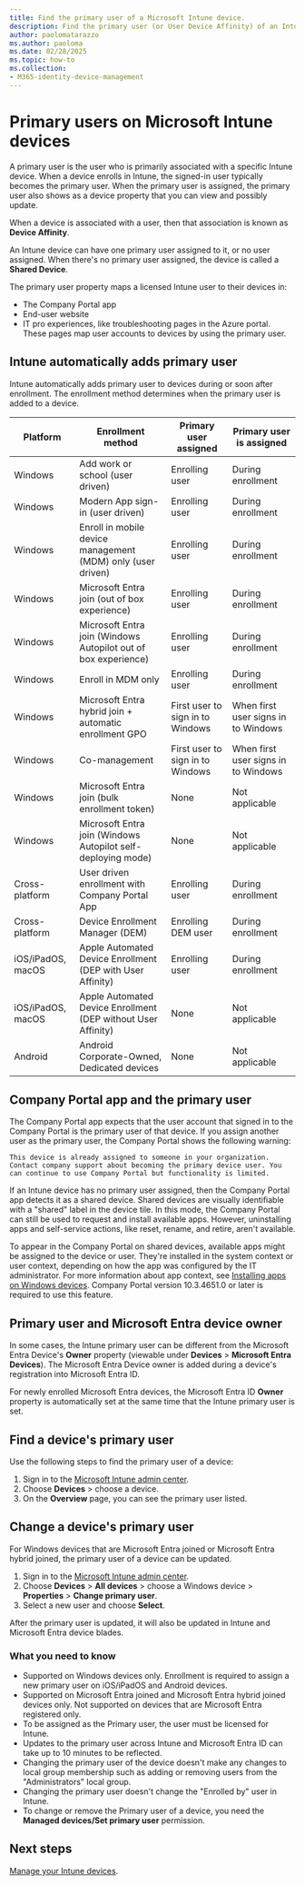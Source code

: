 ```yaml
---
title: Find the primary user of a Microsoft Intune device.
description: Find the primary user (or User Device Affinity) of an Intune device.
author: paolomatarazzo
ms.author: paoloma
ms.date: 02/28/2025
ms.topic: how-to
ms.collection:
- M365-identity-device-management
---
```


# Primary users on Microsoft Intune devices

A primary user is the user who is primarily associated with a specific Intune device. When a device enrolls in Intune, the signed-in user typically becomes the primary user. When the primary user is assigned, the primary user also shows as a device property that you can view and possibly update.

When a device is associated with a user, then that association is known as **Device Affinity**.

An Intune device can have one primary user assigned to it, or no user assigned. When there's no primary user assigned, the device is called a **Shared Device**.

The primary user property maps a licensed Intune user to their devices in:

- The Company Portal app
- End-user website
- IT pro experiences, like troubleshooting pages in the Azure portal. These pages map user accounts to devices by using the primary user.

## Intune automatically adds primary user

Intune automatically adds primary user to devices during or soon after enrollment. The enrollment method determines when the primary user is added to a device.

| Platform | Enrollment method | Primary user assigned | Primary user is assigned |
| ---- | ---- | ---- | ---- |
| Windows | Add work or school (user driven) | Enrolling user | During enrollment |
| Windows | Modern App sign-in (user driven) | Enrolling user | During enrollment |
| Windows | Enroll in mobile device management (MDM) only (user driven) | Enrolling user | During enrollment |
| Windows | Microsoft Entra join (out of box experience) | Enrolling user | During enrollment |
| Windows | Microsoft Entra join (Windows Autopilot out of box experience) | Enrolling user | During enrollment |
| Windows | Enroll in MDM only | Enrolling user | During enrollment |
| Windows | Microsoft Entra hybrid join + automatic enrollment GPO | First user to sign in to Windows | When first user signs in to Windows|
| Windows | Co-management | First user to sign in to Windows | When first user signs in to Windows |
| Windows | Microsoft Entra join (bulk enrollment token) | None | Not applicable |
| Windows | Microsoft Entra join (Windows Autopilot self-deploying mode) | None | Not applicable |
| Cross-platform | User driven enrollment with Company Portal App | Enrolling user | During enrollment |
| Cross-platform | Device Enrollment Manager (DEM) | Enrolling DEM user | During enrollment |
| iOS/iPadOS, macOS | Apple Automated Device Enrollment (DEP with User Affinity) | Enrolling user | During enrollment |
| iOS/iPadOS, macOS | Apple Automated Device Enrollment (DEP without User Affinity) | None | Not applicable |
| Android | Android Corporate-Owned, Dedicated devices | None | Not applicable |

## Company Portal app and the primary user

The Company Portal app expects that the user account that signed in to the Company Portal is the primary user of that device. If you assign another user as the primary user, the Company Portal shows the following warning:

`This device is already assigned to someone in your organization. Contact company support about becoming the primary device user. You can continue to use Company Portal but functionality is limited.`

If an Intune device has no primary user assigned, then the Company Portal app detects it as a shared device. Shared devices are visually identifiable with a "shared" label in the device tile. In this mode, the Company Portal can still be used to request and install available apps. However, uninstalling apps and self-service actions, like reset, rename, and retire, aren't available.

To appear in the Company Portal on shared devices, available apps might be assigned to the device or user. They're installed in the system context or user context, depending on how the app was configured by the IT administrator. For more information about app context, see [Installing apps on Windows devices](../apps/apps-windows-10-app-deploy.md). Company Portal version 10.3.4651.0 or later is required to use this feature.

## Primary user and Microsoft Entra device owner

In some cases, the Intune primary user can be different from the Microsoft Entra Device's **Owner** property (viewable under **Devices** > **Microsoft Entra Devices**). The Microsoft Entra Device owner is added during a device's registration into Microsoft Entra ID.

For newly enrolled Microsoft Entra devices, the Microsoft Entra ID **Owner** property is automatically set at the same time that the Intune primary user is set.

## Find a device's primary user

Use the following steps to find the primary user of a device:

1. Sign in to the [Microsoft Intune admin center](https://go.microsoft.com/fwlink/?linkid=2109431).
2. Choose **Devices** > choose a device.
3. On the **Overview** page, you can see the primary user listed.

## Change a device's primary user

For Windows devices that are Microsoft Entra joined or Microsoft Entra hybrid joined, the primary user of a device can be updated.

1. Sign in to the [Microsoft Intune admin center](https://go.microsoft.com/fwlink/?linkid=2109431).
2. Choose **Devices** > **All devices** > choose a Windows device > **Properties** > **Change primary user**.
3. Select a new user and choose **Select**.

After the primary user is updated, it will also be updated in Intune and Microsoft Entra device blades.

### What you need to know

- Supported on Windows devices only. Enrollment is required to assign a new primary user on iOS/iPadOS and Android devices.
- Supported on Microsoft Entra joined and Microsoft Entra hybrid joined devices only. Not supported on devices that are Microsoft Entra registered only.
- To be assigned as the Primary user, the user must be licensed for Intune.
- Updates to the primary user across Intune and Microsoft Entra ID can take up to 10 minutes to be reflected.
- Changing the primary user of the device doesn't make any changes to local group membership such as adding or removing users from the "Administrators" local group.
- Changing the primary user doesn't change the "Enrolled by" user in Intune.
- To change or remove the Primary user of a device, you need the **Managed devices/Set primary user** permission.

## Next steps

[Manage your Intune devices](device-inventory.md).
